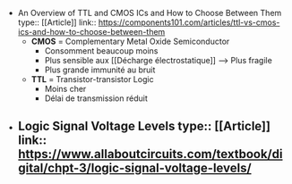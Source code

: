 - An Overview of TTL and CMOS ICs and How to Choose Between Them
  type:: [[Article]]
  link:: https://components101.com/articles/ttl-vs-cmos-ics-and-how-to-choose-between-them
	- **CMOS** = Complementary Metal Oxide Semiconductor
		- Consomment beaucoup moins
		- Plus sensible aux [[Décharge électrostatique]] --> Plus fragile
		- Plus grande immunité au bruit
	- **TTL** = Transistor-transistor Logic
		- Moins cher
		- Délai de transmission réduit
- Logic Signal Voltage Levels
  type:: [[Article]]
  link:: https://www.allaboutcircuits.com/textbook/digital/chpt-3/logic-signal-voltage-levels/
	-